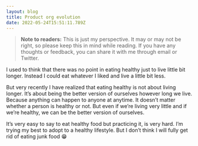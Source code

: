 ```yaml
---
layout: blog
title: Product org evolution
date: 2022-05-24T15:51:11.789Z
---
```

> **Note to readers:** This is just my perspective. It may or may not be right, so please keep this in mind while reading. If you have any thoughts or feedback, you can share it with me through email or Twitter.

I used to think that there was no point in eating healthy just to live little bit longer. Instead I could eat whatever I liked and live a little bit less. 

But very recently I have realized that eating healthy is not about living longer. It’s about being the better version of ourselves however long we live. Because anything can happen to anyone at anytime. It doesn’t matter whether a person is healthy or not. But even if we’re living very little and if we’re healthy, we can be the better version of ourselves.

It’s very easy to say to eat healthy food but practicing it, is very hard. I’m trying my best to adopt to a healthy lifestyle. But I don’t think I will fully get rid of eating junk food 😁